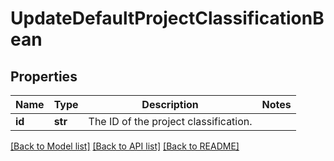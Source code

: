# UpdateDefaultProjectClassificationBean

## Properties
Name | Type | Description | Notes
------------ | ------------- | ------------- | -------------
**id** | **str** | The ID of the project classification. | 

[[Back to Model list]](../README.md#documentation-for-models) [[Back to API list]](../README.md#documentation-for-api-endpoints) [[Back to README]](../README.md)

